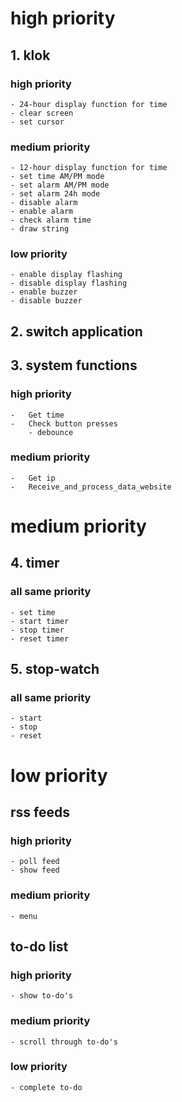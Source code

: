 # high priority
## 1. klok
### high priority
	- 24-hour display function for time
	- clear screen
	- set cursor

### medium priority
	- 12-hour display function for time
	- set time AM/PM mode
	- set alarm AM/PM mode
	- set alarm 24h mode
	- disable alarm
	- enable alarm
	- check alarm time
	- draw string

### low priority
	- enable display flashing
	- disable display flashing
	- enable buzzer
	- disable buzzer

## 2. switch application
## 3. system functions
### high priority
	-	Get time
	-	Check button presses
		- debounce
### medium priority
	-	Get ip
	-	Receive_and_process_data_website


# medium priority
## 4. timer
### all same priority
	- set time
	- start timer
	- stop timer
	- reset timer


## 5. stop-watch
### all same priority
	- start
	- stop
	- reset

# low priority
## rss feeds
### high priority
	- poll feed
	- show feed
### medium priority
	- menu

## to-do list
### high priority
	- show to-do's
### medium priority
	- scroll through to-do's
### low priority
	- complete to-do

